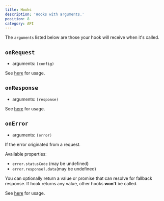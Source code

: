 ```yaml
---
title: Hooks
description: 'Hooks with arguments.'
position: 8
category: API
---
```


The `arguments` listed below are those your hook will receive when it's called.

## `onRequest`

- arguments: `(config)`

See [here](/advanced#hooks) for usage.

## `onResponse`

- arguments: `(response)`

See [here](/advanced#hooks) for usage.

## `onError`

- arguments: `(error)`

If the error originated from a request.

Available properties:

- `error.statusCode` (may be undefined)
- `error.response?.data`(may be undefined)

You can optionally return a value or promise that can resolve for fallback response. If hook returns any value, other hooks **won't** be called.

See [here](/advanced#hooks) for usage.
